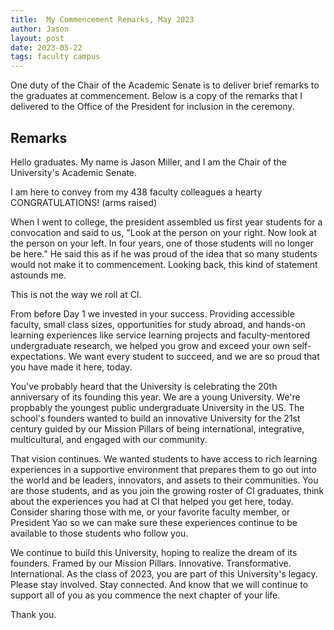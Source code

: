 ```yaml
---
title:  My Commencement Remarks, May 2023
author: Jason
layout: post
date: 2023-05-22
tags: faculty campus
---
```


One duty of the Chair of the Academic Senate is to deliver brief remarks to the graduates at commencement.  Below is a copy of the remarks that I delivered to the Office of the President for inclusion in the ceremony.  

## Remarks

Hello graduates.  My name is Jason Miller, and I am the Chair of the University's Academic Senate.

I am here to convey from my 438 faculty colleagues a hearty CONGRATULATIONS!  (arms raised)

When I went to college, the president assembled us first year students for a convocation and said to us, "Look at the person on your right.  Now look at the person on your left.  In four years, one of those students will no longer be here."  He said this as if he was proud of the idea that so many students would not make it to commencement.  Looking back, this kind of statement astounds me.

This is not the way we roll at CI.  

From before Day 1 we invested in your success.  Providing accessible faculty, small class sizes, opportunities for study abroad, and hands-on learning experiences like service learning projects and faculty-mentored undergraduate research, we helped you grow and exceed your own self-expectations.  We want every student to succeed, and we are so proud that you have made it here, today.

You've probably heard that the University is celebrating the 20th anniversary of its founding this year.  We are a young University.  We're propbably the youngest public undergraduate University in the US. The school's founders wanted to build an innovative University for the 21st century guided by our Mission Pillars of being international, integrative, multicultural, and engaged with our community.  

That vision continues.  We wanted students to have access to rich learning experiences in a supportive environment that prepares them to go out into the world and be leaders, innovators, and assets to their communities.  You are those students, and as you join the growing roster of CI graduates, think about the experiences you had at CI that helped you get here, today.  Consider sharing those with me, or your favorite faculty member, or President Yao so we can make sure these experiences continue to be available to those students who follow you.

We continue to build this University, hoping to realize the dream of its founders.  Framed by our Mission Pillars.  Innovative.  Transformative.  International.  As the class of 2023, you are part of this University's legacy.  Please stay involved.  Stay connected.  And know that we will continue to support all of you as you commence the next chapter of your life.

Thank you.
